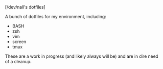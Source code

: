[/dev/nall's dotfiles]

A bunch of dotfiles for my environment, including:
* BASH
* zsh
* vim
* screen
* tmux

These are a work in progress (and likely always will be) and are in dire need of a cleanup.
